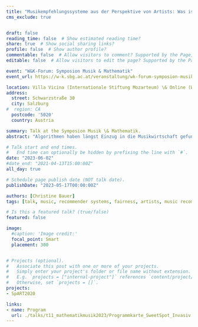 ```yaml
---
title: "Musikempfehlungssysteme aus der Perspektive von Artists: Was ist fair?"
cms_exclude: true


draft: false
reading_time: false  # Show estimated reading time?
share: true  # Show social sharing links?
profile: false  # Show author profile?
commentable: false  # Allow visitors to comment? Supported by the Page, Post, and Docs content types.
editable: false  # Allow visitors to edit the page? Supported by the Page, Post, and Docs content types.

event: "W&K-Forum: Symposion Musik & Mathematik"
event_url: https://w-k.sbg.ac.at/veranstaltung/wk-forum-symposion-musik-mathematik/

location: Villa Vicina (Internationale Stiftung Mozarteum) \& Online (Webex)
address:
  street: Schwarzstraße 30
  city: Salzburg
#  region: CA
  postcode: '5020'
  country: Austria

summary: Talk at the Symposion Musik \& Mathematik.
abstract: "Algorithmen haben längst Einzug in die Musikwirtschaft gefunden. Musikempfehlungssysteme erleichtern uns die Navigation durch die riesigen Kataloge an Musikaufnahmen: Sie empfehlen uns ähnliche Artists oder welchen Track wir als nächstes hören sollen. Ein ideales Musikempfehlungssystem empfiehlt „der richtigen Person im richtigen Moment die richtige Musik“. Aber was passiert, wenn es nicht *ideal* ist? In diesem Vortrag gehe ich auf die Perspektive von Artists ein. Was halten Artists für fair? Insbesondere präsentiere ich Forschungsergebnisse zu Gender Bias in Musikempfehlungen."

# Talk start and end times.
#   End time can optionally be hidden by prefixing the line with `#`.
date: "2023-06-02"
#date_end: "2021-04-13T15:00:00Z"
all_day: true

# Schedule page publish date (NOT talk date).
publishDate: "2023-05-17T00:00:00Z"

authors: [Christine Bauer]
tags: [talk, music, recommender systems, fairness, artists, music recommender systems]

# Is this a featured talk? (true/false)
featured: false

image:
  #caption: 'Image credit:'
  focal_point: Smart
  placement: 300


# Projects (optional).
#   Associate this post with one or more of your projects.
#   Simply enter your project's folder or file name without extension.
#   E.g. `projects = ["internal-project"]` references `content/project/deep-learning/index.md`.
#   Otherwise, set `projects = []`.
projects:
- SpART2020

links:
- name: Program
  url: ./talks/t11_mathematikmusik2023/Programmkarte_SweetSpot_Invasiv.pdf
---
```



